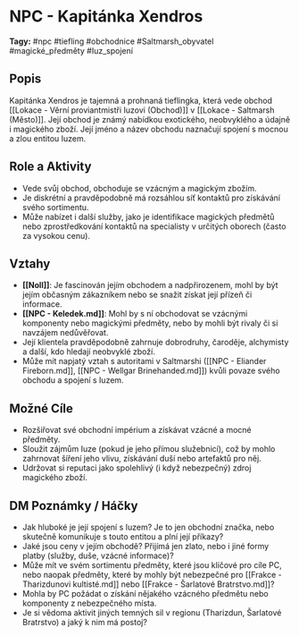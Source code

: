 # NPC - Kapitánka Xendros

**Tagy:** #npc #tiefling #obchodnice #Saltmarsh_obyvatel #magické_předměty #Iuz_spojení

## Popis
Kapitánka Xendros je tajemná a prohnaná tieflingka, která vede obchod [[Lokace - Věrní proviantmistři Iuzovi (Obchod)]] v [[Lokace - Saltmarsh (Město)]]. Její obchod je známý nabídkou exotického, neobvyklého a údajně i magického zboží. Její jméno a název obchodu naznačují spojení s mocnou a zlou entitou Iuzem.

## Role a Aktivity
*   Vede svůj obchod, obchoduje se vzácným a magickým zbožím.
*   Je diskrétní a pravděpodobně má rozsáhlou síť kontaktů pro získávání svého sortimentu.
*   Může nabízet i další služby, jako je identifikace magických předmětů nebo zprostředkování kontaktů na specialisty v určitých oborech (často za vysokou cenu).

## Vztahy
*   **[[Noll]]**: Je fascinován jejím obchodem a nadpřirozenem, mohl by být jejím občasným zákazníkem nebo se snažit získat její přízeň či informace.
*   **[[NPC - Keledek.md]]**: Mohl by s ní obchodovat se vzácnými komponenty nebo magickými předměty, nebo by mohli být rivaly či si navzájem nedůvěřovat.
*   Její klientela pravděpodobně zahrnuje dobrodruhy, čaroděje, alchymisty a další, kdo hledají neobvyklé zboží.
*   Může mít napjatý vztah s autoritami v Saltmarshi ([[NPC - Eliander Fireborn.md]], [[NPC - Wellgar Brinehanded.md]]) kvůli povaze svého obchodu a spojení s Iuzem.

## Možné Cíle
*   Rozšiřovat své obchodní impérium a získávat vzácné a mocné předměty.
*   Sloužit zájmům Iuze (pokud je jeho přímou služebnicí), což by mohlo zahrnovat šíření jeho vlivu, získávání duší nebo artefaktů pro něj.
*   Udržovat si reputaci jako spolehlivý (i když nebezpečný) zdroj magického zboží.

## DM Poznámky / Háčky
*   Jak hluboké je její spojení s Iuzem? Je to jen obchodní značka, nebo skutečně komunikuje s touto entitou a plní její příkazy?
*   Jaké jsou ceny v jejím obchodě? Přijímá jen zlato, nebo i jiné formy platby (služby, duše, vzácné informace)?
*   Může mít ve svém sortimentu předměty, které jsou klíčové pro cíle PC, nebo naopak předměty, které by mohly být nebezpečné pro [[Frakce - Tharizdunovi kultisté.md]] nebo [[Frakce - Šarlatové Bratrstvo.md]]?
*   Mohla by PC požádat o získání nějakého vzácného předmětu nebo komponenty z nebezpečného místa.
*   Je si vědoma aktivit jiných temných sil v regionu (Tharizdun, Šarlatové Bratrstvo) a jaký k nim má postoj?